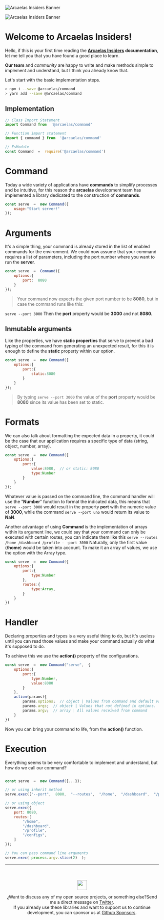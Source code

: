 
![Arcaelas Insiders Banner](https://raw.githubusercontent.com/arcaelas/dist/main/banner/svg/dark.svg#gh-dark-mode-only)

![Arcaelas Insiders Banner](https://raw.githubusercontent.com/arcaelas/dist/main/banner/svg/light.svg#gh-light-mode-only)

  

# Welcome to Arcaelas Insiders!

Hello, if this is your first time reading the **[Arcaelas Insiders](https://github.com/arcaelas)**  **documentation**, let me tell you that you have found a good place to learn.  

**Our team** and *community* are happy to write and make methods simple to implement and understand, but I think you already know that.

Let's start with the basic implementation steps.
```bash
> npm i --save @arcaelas/command
> yarn add --save @arcaelas/command
```



## Implementation
```javascript
// Class Import Statement
import Command from  '@arcaelas/command'

// Function import statement
import { command } from  '@arcaelas/command'

// EsModule
const Command  =  require('@arcaelas/command')
```


# Command

Today a wide variety of applications have **commands** to simplify processes and be intuitive, for this reason the **arcaelas** development team has implemented a library dedicated to the construction of **commands**.

```js
const serve  =  new Command({
	usage:"Start server!"
});
``` 

# Arguments

It's a simple thing, your command is already stored in the list of enabled commands for the environment. We could now assume that your command requires a list of parameters, including the port number where you want to run the **server**.

```js
const serve  =  Command({
	options:{
		port:  8080
	}
});
```

>  Your command now expects the given port number to be **8080**, but in case the command runs like this:

```serve --port 3000```
Then the **port** property would be **3000** and not **8080**.

## Inmutable arguments

Like the properties, we have **static properties** that serve to prevent a bad typing of the command from generating an unexpected result, for this it is enough to define the **static** property within our option.

```js
const serve  =  new Command({
	options:{
		port:{
			static:8080
		}
	}
});
```

> By typing `serve --port 3000` the value of the **port** property would be **8080** since its value has been set to static.

# Formats

We can also talk about formatting the expected data in a property, it could be the case that our application requires a specific type of data (string, object, number, array).

```js
const serve  =  new Command({
	options:{
		port:{
			value:8080,  // or static: 8080
			type:Number
		}
	}
});
```

Whatever value is passed on the command line, the command handler will use the "**Number**" function to format the indicated data, this means that `serve --port 3000` would result in the property **port** with the numeric value of **3000**, while the command `serve --port uno` would return its value to **NaN**.

Another advantage of using **Command** is the implementation of arrays within its argument line, we could say that your command can only be executed with certain routes, you can indicate them like this `serve --routes /home /dashboard /profile - -port 3000` Naturally, only the first value (**/home**) would be taken into account. To make it an array of values, we use the option with the Array type.

```js
const serve  =  new Command({
	options:{
		port:{
			type:Number
		},
		routes:{
			type:Array,
		}
	}
})
```

# Handler

Declaring properties and types is a very useful thing to do, but it's useless until you can read those values and make your command actually do what it's supposed to do.

To achieve this we use the **action()** property of the configurations.

```js
const serve  =  new Command("serve",  {
	options:{
		port:{
			type:Number,
			value:8080
		}
	},
	action(params){
		params.options;  // object | Values from command and default values merged
		params.args;  // object | Values that not defined in options.
		params.argv;  // array | All values received from command
	}
})
```

Now you can bring your command to life, from the **action()** function.

# Execution

Everything seems to be very comfortable to implement and understand, but how do we call our command?

```js

const serve  =  new Command({...});

// or using inherit method
serve.exec(["--port",  8080,  "--routes",  "/home",  "/dashboard",  "/profile /configs"]);

// or using object
serve.exec({
	port: 8080,
	routes:[
		"/home",
		"/dashboard",
		"/profile",
		"/configs",
	]
});

// You can pass command line arguments
serve.exec( process.argv.slice(2)  );
```

<hr/>
<div  style="text-align:center;margin-top:50px;">
	<p  align="center">
		<img  src="https://raw.githubusercontent.com/arcaelas/dist/main/logo/svg/64.svg"  height="32px">
	<p>

¿Want to discuss any of my open source projects, or something else?Send me a direct message on [Twitter](https://twitter.com/arcaelas).</br> If you already use these libraries and want to support us to continue development, you can sponsor us at [Github Sponsors](https://github.com/sponsors/arcaelas).
</div>